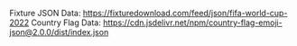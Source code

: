 Fixture JSON Data: https://fixturedownload.com/feed/json/fifa-world-cup-2022
Country Flag Data: https://cdn.jsdelivr.net/npm/country-flag-emoji-json@2.0.0/dist/index.json